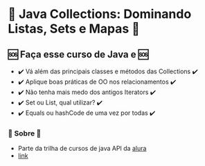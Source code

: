 # :ant: Java Collections: Dominando Listas, Sets e Mapas :ant:



## :sos: Faça esse curso de Java e :sos:

- :heavy_check_mark: Vá além das principais classes e métodos das Collections :heavy_check_mark:
- :heavy_check_mark: Aplique boas práticas de OO nos relacionamentos :heavy_check_mark:
- :heavy_check_mark: Não tenha mais medo dos antigos Iterators :heavy_check_mark:
- :heavy_check_mark: Set ou List, qual utilizar? :heavy_check_mark:
- :heavy_check_mark: Equals ou hashCode de uma vez por todas :heavy_check_mark:




### :red_circle: Sobre :red_circle:
- Parte da trilha de cursos de java API da [alura](https://cursos.alura.com.br)
- [link](https://cursos.alura.com.br/course/java-collections)
